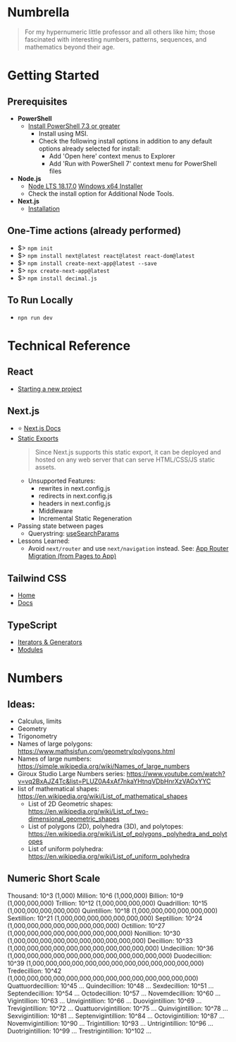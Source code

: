 # Numbrella

> For my hypernumeric little professor and all others like him; those fascinated with interesting numbers, patterns, sequences, and mathematics beyond their age.

# Getting Started

## Prerequisites

* **PowerShell**
  * [Install PowerShell 7.3 or greater](https://learn.microsoft.com/en-us/powershell/scripting/install/installing-powershell-on-windows?view=powershell-7.3)
    * Install using MSI.
    * Check the following install options in addition to any default options already selected for install:
      * Add 'Open here' context menus to Explorer
      * Add 'Run with PowerShell 7' context menu for PowerShell files
* **Node.js**
  * [Node LTS 18.17.0](https://nodejs.org/dist/v18.17.0/) [Windows x64 Installer](https://nodejs.org/dist/v18.17.0/node-v18.17.0-x64.msi)
  * Check the install option for Additional Node Tools.
* **Next.js**
  * [Installation](https://nextjs.org/docs/getting-started/installation)

## One-Time actions (already performed)

* $> `npm init`
* $> `npm install next@latest react@latest react-dom@latest`
* $> `npm install create-next-app@latest --save`
* $> `npx create-next-app@latest`
* $> `npm install decimal.js`

## To Run Locally

* `npn run dev`

# Technical Reference

## React

* [Starting a new project](https://react.dev/learn/start-a-new-react-project)

## Next.js

* :star: [Next.js Docs](https://nextjs.org/docs)
* [Static Exports](https://nextjs.org/docs/app/building-your-application/deploying/static-exports)
  > Since Next.js supports this static export, it can be deployed and hosted on any web server that can serve HTML/CSS/JS static assets.
  * Unsupported Features:
    * rewrites in next.config.js
    * redirects in next.config.js
    * headers in next.config.js
    * Middleware
    * Incremental Static Regeneration
* Passing state between pages
  * Querystring: [useSearchParams](https://nextjs.org/docs/app/api-reference/functions/use-search-params)
* Lessons Learned:
  * Avoid `next/router` and use `next/navigation` instead. See: [App Router Migration (from Pages to App)](https://nextjs.org/docs/pages/building-your-application/upgrading/app-router-migration#step-5-migrating-routing-hooks)

## Tailwind CSS

* [Home](https://tailwindcss.com/)
* [Docs](https://tailwindcss.com/docs/installation)

## TypeScript

* [Iterators & Generators](https://www.typescriptlang.org/docs/handbook/iterators-and-generators.html)
* [Modules](https://www.geeksforgeeks.org/how-to-declare-a-module-in-typescript/)

# Numbers

## Ideas:

* Calculus, limits
* Geometry
* Trigonometry
* Names of large polygons: https://www.mathsisfun.com/geometry/polygons.html
* Names of large numbers: https://simple.wikipedia.org/wiki/Names_of_large_numbers
* Giroux Studio Large Numbers series: https://www.youtube.com/watch?v=vq2BxAJZ4Tc&list=PLUZ0A4xAf7nkaYHtnqVDbHnrXzVAOxYYC
* list of mathematical shapes: https://en.wikipedia.org/wiki/List_of_mathematical_shapes
  * List of 2D Geometric shapes: https://en.wikipedia.org/wiki/List_of_two-dimensional_geometric_shapes
  * List of polygons (2D), polyhedra (3D), and polytopes: https://en.wikipedia.org/wiki/List_of_polygons,_polyhedra_and_polytopes
  * List of uniform polyhedra: https://en.wikipedia.org/wiki/List_of_uniform_polyhedra

## Numeric Short Scale



Thousand:             10^3 (1,000)
Million:              10^6 (1,000,000)
Billion:              10^9 (1,000,000,000)
Trillion:             10^12 (1,000,000,000,000)
Quadrillion:          10^15 (1,000,000,000,000,000)
Quintillion:          10^18 (1,000,000,000,000,000,000)
Sextillion:           10^21 (1,000,000,000,000,000,000,000)
Septillion:           10^24 (1,000,000,000,000,000,000,000,000)
Octillion:            10^27 (1,000,000,000,000,000,000,000,000,000)
Nonillion:            10^30 (1,000,000,000,000,000,000,000,000,000,000)
Decillion:            10^33 (1,000,000,000,000,000,000,000,000,000,000,000)
Undecillion:          10^36 (1,000,000,000,000,000,000,000,000,000,000,000,000)
Duodecillion:         10^39 (1,000,000,000,000,000,000,000,000,000,000,000,000,000)
Tredecillion:         10^42 (1,000,000,000,000,000,000,000,000,000,000,000,000,000,000)
Quattuordecillion:    10^45  ...
Quindecillion:        10^48  ...
Sexdecillion:         10^51  ...
Septendecillion:      10^54  ...
Octodecillion:        10^57  ...
Novemdecillion:       10^60  ...
Vigintillion:         10^63  ...
Unvigintillion:       10^66  ...
Duovigintillion:      10^69  ...
Trevigintillion:      10^72  ...
Quattuorvigintillion: 10^75  ...
Quinvigintillion:     10^78  ...
Sexvigintillion:      10^81  ...
Septenvigintillion:   10^84  ...
Octovigintillion:     10^87  ...
Novemvigintillion:    10^90  ...
Trigintillion:        10^93  ...
Untrigintillion:      10^96  ...
Duotrigintillion:     10^99  ...
Trestrigintillion:    10^102 ...